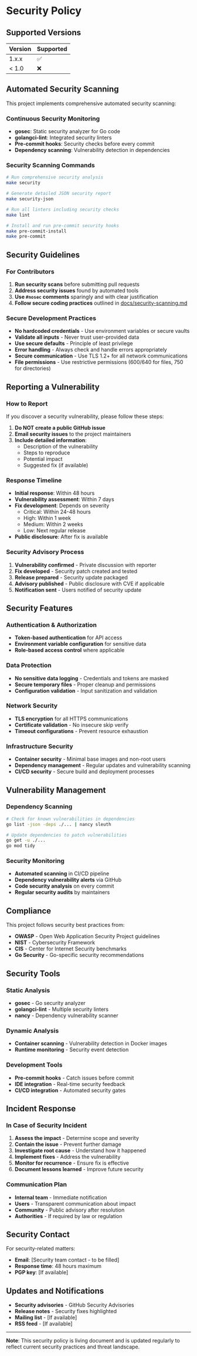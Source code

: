 <!-- 🚫 AI_MODIFY_PROHIBITED -->
<!-- This file should not be modified by AI agents -->

# Security Policy

## Supported Versions

| Version | Supported          |
| ------- | ------------------ |
| 1.x.x   | :white_check_mark: |
| < 1.0   | :x:                |

## Automated Security Scanning

This project implements comprehensive automated security scanning:

### Continuous Security Monitoring

- **gosec**: Static security analyzer for Go code
- **golangci-lint**: Integrated security linters
- **Pre-commit hooks**: Security checks before every commit
- **Dependency scanning**: Vulnerability detection in dependencies

### Security Scanning Commands

```bash
# Run comprehensive security analysis
make security

# Generate detailed JSON security report
make security-json

# Run all linters including security checks
make lint

# Install and run pre-commit security hooks
make pre-commit-install
make pre-commit
```

## Security Guidelines

### For Contributors

1. **Run security scans** before submitting pull requests
2. **Address security issues** found by automated tools
3. **Use `#nosec` comments** sparingly and with clear justification
4. **Follow secure coding practices** outlined in [docs/security-scanning.md](docs/security-scanning.md)

### Secure Development Practices

- **No hardcoded credentials** - Use environment variables or secure vaults
- **Validate all inputs** - Never trust user-provided data
- **Use secure defaults** - Principle of least privilege
- **Error handling** - Always check and handle errors appropriately
- **Secure communication** - Use TLS 1.2+ for all network communications
- **File permissions** - Use restrictive permissions (600/640 for files, 750 for directories)

## Reporting a Vulnerability

### How to Report

If you discover a security vulnerability, please follow these steps:

1. **Do NOT create a public GitHub issue**
2. **Email security issues** to the project maintainers
3. **Include detailed information**:
   - Description of the vulnerability
   - Steps to reproduce
   - Potential impact
   - Suggested fix (if available)

### Response Timeline

- **Initial response**: Within 48 hours
- **Vulnerability assessment**: Within 7 days
- **Fix development**: Depends on severity
  - Critical: Within 24-48 hours
  - High: Within 1 week
  - Medium: Within 2 weeks
  - Low: Next regular release
- **Public disclosure**: After fix is available

### Security Advisory Process

1. **Vulnerability confirmed** - Private discussion with reporter
2. **Fix developed** - Security patch created and tested
3. **Release prepared** - Security update packaged
4. **Advisory published** - Public disclosure with CVE if applicable
5. **Notification sent** - Users notified of security update

## Security Features

### Authentication & Authorization

- **Token-based authentication** for API access
- **Environment variable configuration** for sensitive data
- **Role-based access control** where applicable

### Data Protection

- **No sensitive data logging** - Credentials and tokens are masked
- **Secure temporary files** - Proper cleanup and permissions
- **Configuration validation** - Input sanitization and validation

### Network Security

- **TLS encryption** for all HTTPS communications
- **Certificate validation** - No insecure skip verify
- **Timeout configurations** - Prevent resource exhaustion

### Infrastructure Security

- **Container security** - Minimal base images and non-root users
- **Dependency management** - Regular updates and vulnerability scanning
- **CI/CD security** - Secure build and deployment processes

## Vulnerability Management

### Dependency Scanning

```bash
# Check for known vulnerabilities in dependencies
go list -json -deps ./... | nancy sleuth

# Update dependencies to patch vulnerabilities
go get -u ./...
go mod tidy
```

### Security Monitoring

- **Automated scanning** in CI/CD pipeline
- **Dependency vulnerability alerts** via GitHub
- **Code security analysis** on every commit
- **Regular security audits** by maintainers

## Compliance

This project follows security best practices from:

- **OWASP** - Open Web Application Security Project guidelines
- **NIST** - Cybersecurity Framework
- **CIS** - Center for Internet Security benchmarks
- **Go Security** - Go-specific security recommendations

## Security Tools

### Static Analysis

- **gosec** - Go security analyzer
- **golangci-lint** - Multiple security linters
- **nancy** - Dependency vulnerability scanner

### Dynamic Analysis

- **Container scanning** - Vulnerability detection in Docker images
- **Runtime monitoring** - Security event detection

### Development Tools

- **Pre-commit hooks** - Catch issues before commit
- **IDE integration** - Real-time security feedback
- **CI/CD integration** - Automated security gates

## Incident Response

### In Case of Security Incident

1. **Assess the impact** - Determine scope and severity
2. **Contain the issue** - Prevent further damage
3. **Investigate root cause** - Understand how it happened
4. **Implement fixes** - Address the vulnerability
5. **Monitor for recurrence** - Ensure fix is effective
6. **Document lessons learned** - Improve future security

### Communication Plan

- **Internal team** - Immediate notification
- **Users** - Transparent communication about impact
- **Community** - Public advisory after resolution
- **Authorities** - If required by law or regulation

## Security Contact

For security-related matters:

- **Email**: [Security team contact - to be filled]
- **Response time**: 48 hours maximum
- **PGP key**: [If available]

## Updates and Notifications

- **Security advisories** - GitHub Security Advisories
- **Release notes** - Security fixes highlighted
- **Mailing list** - [If available]
- **RSS feed** - [If available]

---

**Note**: This security policy is living document and is updated regularly to reflect current security practices and threat landscape.
